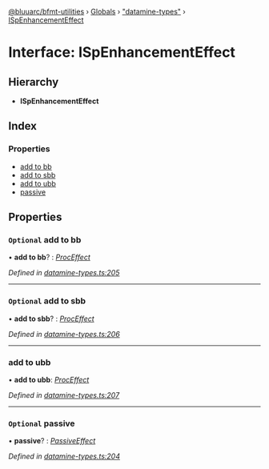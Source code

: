 [@bluuarc/bfmt-utilities](../README.md) › [Globals](../globals.md) › ["datamine-types"](../modules/_datamine_types_.md) › [ISpEnhancementEffect](_datamine_types_.ispenhancementeffect.md)

# Interface: ISpEnhancementEffect

## Hierarchy

* **ISpEnhancementEffect**

## Index

### Properties

* [add to bb](_datamine_types_.ispenhancementeffect.md#optional-add-to-bb)
* [add to sbb](_datamine_types_.ispenhancementeffect.md#optional-add-to-sbb)
* [add to ubb](_datamine_types_.ispenhancementeffect.md#add-to-ubb)
* [passive](_datamine_types_.ispenhancementeffect.md#optional-passive)

## Properties

### `Optional` add to bb

• **add to bb**? : *[ProcEffect](../modules/_datamine_types_.md#proceffect)*

*Defined in [datamine-types.ts:205](https://github.com/BluuArc/bfmt-utilities/blob/6b85551/src/datamine-types.ts#L205)*

___

### `Optional` add to sbb

• **add to sbb**? : *[ProcEffect](../modules/_datamine_types_.md#proceffect)*

*Defined in [datamine-types.ts:206](https://github.com/BluuArc/bfmt-utilities/blob/6b85551/src/datamine-types.ts#L206)*

___

###  add to ubb

• **add to ubb**: *[ProcEffect](../modules/_datamine_types_.md#proceffect)*

*Defined in [datamine-types.ts:207](https://github.com/BluuArc/bfmt-utilities/blob/6b85551/src/datamine-types.ts#L207)*

___

### `Optional` passive

• **passive**? : *[PassiveEffect](../modules/_datamine_types_.md#passiveeffect)*

*Defined in [datamine-types.ts:204](https://github.com/BluuArc/bfmt-utilities/blob/6b85551/src/datamine-types.ts#L204)*
